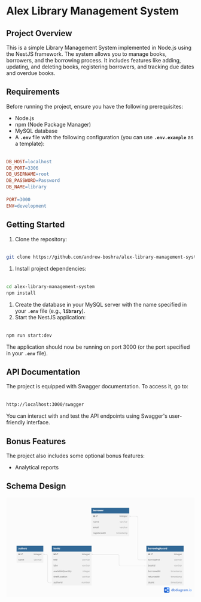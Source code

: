 # **Alex Library Management System**

## **Project Overview**

This is a simple Library Management System implemented in Node.js using the NestJS framework. The system allows you to manage books, borrowers, and the borrowing process. It includes features like adding, updating, and deleting books, registering borrowers, and tracking due dates and overdue books.

## **Requirements**

Before running the project, ensure you have the following prerequisites:

- Node.js
- npm (Node Package Manager)
- MySQL database
- A **`.env`** file with the following configuration (you can use **`.env.example`** as a template):

```makefile

DB_HOST=localhost
DB_PORT=3306
DB_USERNAME=root
DB_PASSWORD=Password
DB_NAME=library

PORT=3000
ENV=development

```

## **Getting Started**

1. Clone the repository:

```bash

git clone https://github.com/andrew-boshra/alex-library-management-system.git

```

1. Install project dependencies:

```bash

cd alex-library-management-system
npm install

```

1. Create the database in your MySQL server with the name specified in your **`.env`** file (e.g., **`library`**).
2. Start the NestJS application:

```bash

npm run start:dev
```

The application should now be running on port 3000 (or the port specified in your **`.env`** file).

## **API Documentation**

The project is equipped with Swagger documentation. To access it, go to:

```bash

http://localhost:3000/swagger

```

You can interact with and test the API endpoints using Swagger's user-friendly interface.

## **Bonus Features**

The project also includes some optional bonus features:

- Analytical reports

## Schema Design

![Schema Design](./schema.png)
